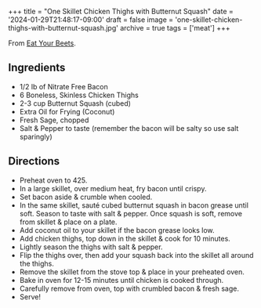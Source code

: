 +++
title = "One Skillet Chicken Thighs with Butternut Squash"
date = '2024-01-29T21:48:17-09:00'
draft = false
image = 'one-skillet-chicken-thighs-with-butternut-squash.jpg'
archive = true
tags = ['meat']
+++

From [Eat Your Beets](https://www.eatyourbeets.com/vegetables/one-skillet-chicken-thighs-with-butternut-squash/).

## Ingredients
* 1/2 lb of Nitrate Free Bacon
* 6 Boneless, Skinless Chicken Thighs
* 2-3 cup Butternut Squash (cubed)
* Extra Oil for Frying (Coconut)
* Fresh Sage, chopped
* Salt & Pepper to taste (remember the bacon will be salty so use salt sparingly)

## Directions
* Preheat oven to 425.
* In a large skillet, over medium heat, fry bacon until crispy.
* Set bacon aside & crumble when cooled.
* In the same skillet, sauté cubed butternut squash in bacon grease until soft. Season to taste with salt & pepper. Once squash is soft, remove from skillet & place on a plate.
* Add coconut oil to your skillet if the bacon grease looks low.
* Add chicken thighs, top down in the skillet & cook for 10 minutes.
* Lightly season the thighs with salt & pepper.
* Flip the thighs over, then add your squash back into the skillet all around the thighs.
* Remove the skillet from the stove top & place in your preheated oven.
* Bake in oven for 12-15 minutes until chicken is cooked through.
* Carefully remove from oven, top with crumbled bacon & fresh sage.
* Serve!
